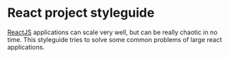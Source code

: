 # React project styleguide

[ReactJS](https://reactjs.org/) applications can scale very well, but can be really chaotic in no time. This styleguide tries to solve some common problems of large react applications.

